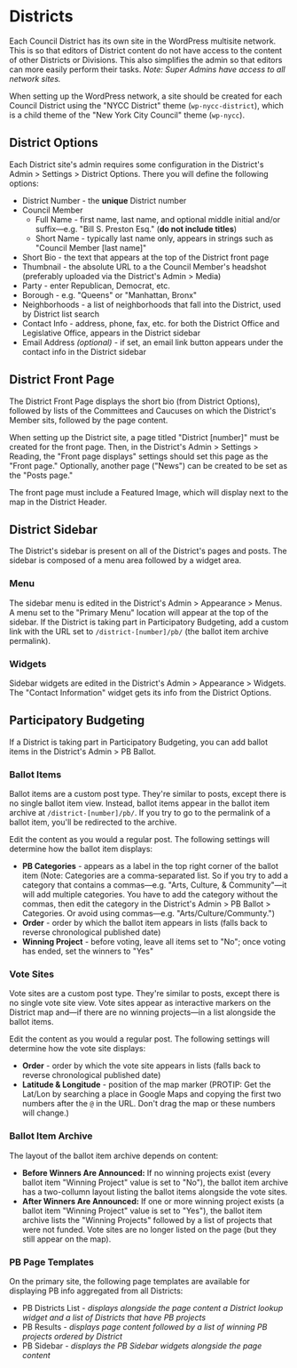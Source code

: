 # Districts

Each Council District has its own site in the WordPress multisite network. This is so that editors of District content do not have access to the content of other Districts or Divisions. This also simplifies the admin so that editors can more easily perform their tasks. _Note: Super Admins have access to all network sites._

When setting up the WordPress network, a site should be created for each Council District using the "NYCC District" theme (`wp-nycc-district`), which is a child theme of the "New York City Council" theme (`wp-nycc`).

## District Options

Each District site's admin requires some configuration in the District's Admin > Settings > District Options. There you will define the following options:

* District Number - the **unique** District number
* Council Member
    * Full Name - first name, last name, and optional middle initial and/or suffix—e.g. "Bill S. Preston Esq." (**do not include titles**)
    * Short Name - typically last name only, appears in strings such as "Council Member [last name]"
* Short Bio - the text that appears at the top of the District front page
* Thumbnail - the absolute URL to a the Council Member's headshot (preferably uploaded via the District's Admin > Media)
* Party - enter Republican, Democrat, etc.
* Borough - e.g. "Queens" or "Manhattan, Bronx"
* Neighborhoods - a list of neighborhoods that fall into the District, used by District list search
* Contact Info - address, phone, fax, etc. for both the District Office and Legislative Office, appears in the District sidebar
* Email Address *(optional)* - if set, an email link button appears under the contact info in the District sidebar

## District Front Page

The District Front Page displays the short bio (from District Options), followed by lists of the Committees and Caucuses on which the District's Member sits, followed by the page content.

When setting up the District site, a page titled "District [number]" must be created for the front page. Then, in the District's Admin > Settings > Reading, the "Front page displays" settings should set this page as the "Front page." Optionally, another page ("News") can be created to be set as the "Posts page."

The front page must include a Featured Image, which will display next to the map in the District Header.

## District Sidebar
The District's sidebar is present on all of the District's pages and posts. The sidebar is composed of a menu area followed by a widget area.

### Menu

The sidebar menu is edited in the District's Admin > Appearance > Menus. A menu set to the "Primary Menu" location will appear at the top of the sidebar. If the District is taking part in Participatory Budgeting, add a custom link with the URL set to `/district-[number]/pb/` (the ballot item archive permalink).

### Widgets

Sidebar widgets are edited in the District's Admin > Appearance > Widgets. The "Contact Information" widget gets its info from the District Options.

## Participatory Budgeting

If a District is taking part in Participatory Budgeting, you can add ballot items in the District's Admin > PB Ballot.

### Ballot Items

Ballot items are a custom post type. They're similar to posts, except there is no single ballot item view. Instead, ballot items appear in the ballot item archive at `/district-[number]/pb/`. If you try to go to the permalink of a ballot item, you'll be redirected to the archive.

Edit the content as you would a regular post. The following settings will determine how the ballot item displays:

* **PB Categories** - appears as a label in the top right corner of the ballot item (Note: Categories are a comma-separated list. So if you try to add a category that contains a commas—e.g. "Arts, Culture, & Community"—it will add multiple categories. You have to add the category without the commas, then edit the category in the District's Admin > PB Ballot > Categories. Or avoid using commas—e.g. "Arts/Culture/Communty.")
* **Order** - order by which the ballot item appears in lists (falls back to reverse chronological published date)
* **Winning Project** - before voting, leave all items set to "No"; once voting has ended, set the winners to "Yes"

### Vote Sites

Vote sites are a custom post type. They're similar to posts, except there is no single vote site view. Vote sites appear as interactive markers on the District map and—if there are no winning projects—in a list alongside the ballot items.

Edit the content as you would a regular post. The following settings will determine how the vote site displays:

* **Order** - order by which the vote site appears in lists (falls back to reverse chronological published date)
* **Latitude & Longitude** - position of the map marker (PROTIP: Get the Lat/Lon by searching a place in Google Maps and copying the first two numbers after the `@` in the URL. Don't drag the map or these numbers will change.)

### Ballot Item Archive

The layout of the ballot item archive depends on content:

* **Before Winners Are Announced:** If no winning projects exist (every ballot item "Winning Project" value is set to "No"), the ballot item archive has a two-collumn layout listing the ballot items alongside the vote sites.
* **After Winners Are Announced:** If one or more winning project exists (a ballot item "Winning Project" value is set to "Yes"), the ballot item archive lists the "Winning Projects" followed by a list of projects that were not funded. Vote sites are no longer listed on the page (but they still appear on the map).

### PB Page Templates

On the primary site, the following page templates are available for displaying PB info aggregated from all Districts:

* PB Districts List - _displays alongside the page content a District lookup widget and a list of Districts that have PB projects_
* PB Results - _displays page content followed by a list of winning PB projects ordered by District_
* PB Sidebar - _displays the PB Sidebar widgets alongside the page content_
